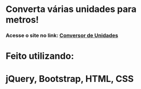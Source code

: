 
# Converta várias unidades para metros!
<h3>Acesse o site no link: <a href="https://conversor-de-unidades-ten.vercel.app/">Conversor de Unidades</a></h3>
<h1>Feito utilizando:<h1> 
  <p>jQuery, Bootstrap, HTML, CSS</p>
